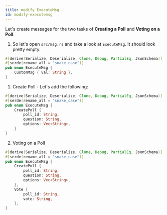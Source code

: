 ```yaml
---
title: modify ExecuteMsg
id: modify-executemsg
---
```


Let's create messages for the two tasks of **Creating a Poll** and **Voting on a Poll**.

1. So let's open `src/msg.rs` and take a look at `ExecuteMsg`. It should look pretty empty:

```rust
#[derive(Serialize, Deserialize, Clone, Debug, PartialEq, JsonSchema)]
#[serde(rename_all = "snake_case")]
pub enum ExecuteMsg {
    CustomMsg { val: String },
}
```

1. Create Poll - Let's add the following: 
   
```rust
#[derive(Serialize, Deserialize, Clone, Debug, PartialEq, JsonSchema)]
#[serde(rename_all = "snake_case")]
pub enum ExecuteMsg {
    CreatePoll {
        poll_id: String, 
        question: String,
        options: Vec<String>,
    }
}
```

2. Voting on a Poll 

```rust
#[derive(Serialize, Deserialize, Clone, Debug, PartialEq, JsonSchema)]
#[serde(rename_all = "snake_case")]
pub enum ExecuteMsg {
    CreatePoll {
        poll_id: String,
        question: String,
        options: Vec<String>,
    },
    Vote {
        poll_id: String,
        vote: String,
    },
}
```




